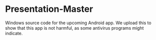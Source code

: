 # Presentation-Master
Windows source code for the upcoming Android app.
We upload this to show that this app is not harmful, as some antivirus programs might indicate.
